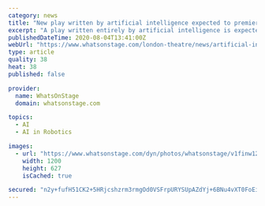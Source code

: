 ```yaml
---
category: news
title: "New play written by artificial intelligence expected to premiere in 2021"
excerpt: "A play written entirely by artificial intelligence is expected to premiere next January. Created by Czech researchers at Charles University, Švanda Theater and the Academy of Performing Arts in Prague, the piece will be a new reimagining of science ..."
publishedDateTime: 2020-08-04T13:41:00Z
webUrl: "https://www.whatsonstage.com/london-theatre/news/artificial-intelligence-play-premiere-2021_52124.html"
type: article
quality: 38
heat: 38
published: false

provider:
  name: WhatsOnStage
  domain: whatsonstage.com

topics:
  - AI
  - AI in Robotics

images:
  - url: "https://www.whatsonstage.com/dyn/photos/whatsonstage/v1finw1200x0y0w1200h607/have-you-learnt-your-lines-143349.jpg"
    width: 1200
    height: 627
    isCached: true

secured: "n2y+fufH51CK2+5HRjcshzrm3rmgOd0VSFrpURYSUpAZdYj+6BNu4vXT0FoEiKIX8J/7mcMCJdC/EIKVlN69QqJuOpabM4kcV74ylfXHNNXq2FJlpg1hUaMQri3RxBdpOmXgkbr60qC9V0NJmBTjb2sSgOqUZ2nXMvQE+MGc1FmSCgJxhmcIjp8XX3yLSAKg6UEEccVQ/yGrVtSGhhq6fasPIajOeZ0G/KT9T53Hpdh7oA7PATx2icMhrTF+mRto/VBPZWPhlCnwKVGMTxQcSl7bpiQR3oCQLcSojq+uW+zbI/Z9/uzOgv7Kkc++wt3AsSkUwggKLgvQZrz5TAo1Xw==;8ammAXMsW/SAPWQV3HZ5XA=="
---
```


